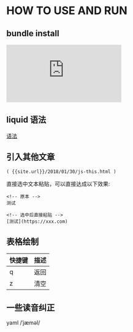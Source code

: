 # HOW TO USE AND RUN

## bundle install

![Bundler's Purpose and Rationale ](https://bundler.io/v1.7/rationale.html)

## liquid 语法

[语法](https://shopify.github.io/liquid/basics/introduction/)

## 引入其他文章

```TEXT
( {{site.url}}/2018/01/30/js-this.html )
```

直接选中文本粘贴，可以直接达成以下效果:

```TEXT
<!-- 原本 -->
测试

<!-- 选中后直接粘贴 -->
[测试](https://xxx.com)
```

## 表格绘制

| 快捷键        |   描述   |
| ------------ | ------- |
| q | 返回 |
| z | 清空 |

## 一些读音纠正

yaml /ˈjæməl/

